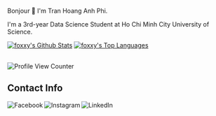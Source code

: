Bonjour 👋 I'm Tran Hoang Anh Phi.

I'm a 3rd-year Data Science Student at Ho Chi Minh City University of Science.



<a href="https://github.com/foxxy-hcmus/github-readme-stats"><img alt="foxxy's Github Stats" src="https://github-readme-stats.vercel.app/api?username=foxxy-hcmus&show_icons=true&count_private=true&theme=react&hide_border=true&bg_color=0D1117" /></a>
  <a href="https://github.com/foxxy-hcmus/github-readme-stats"><img alt="foxxy's Top Languages" src="https://github-readme-stats.anuraghazra1.vercel.app/api/top-langs/?username=foxxy-hcmus&show_icons=true&locale=en&layout=compact&theme=react&hide_border=true&bg_color=0D1117" alt="anhphi-stats" /></a>

</br>![Profile View Counter](https://komarev.com/ghpvc/?username=foxxy-hcmus)

## Contact Info
[<img align="left" alt="Facebook" src="https://img.shields.io/badge/Facebook%20-%231877F2.svg?&style=for-the-badge&logo=Facebook&logoColor=white"/>](https://www.facebook.com/foxxy.HCMUS/)
[<img align="left" alt="Instagram" src="https://img.shields.io/badge/Instagram%20-%23E4405F.svg?&style=for-the-badge&logo=Instagram&logoColor=white"/>](https://www.instagram.com/foxxy_hm/)
[<img align="left" alt="LinkedIn" src="https://img.shields.io/badge/linkedin%20-%230077B5.svg?&style=for-the-badge&logo=linkedin&logoColor=white"/>](linkedin.com/in/tha-phi)

